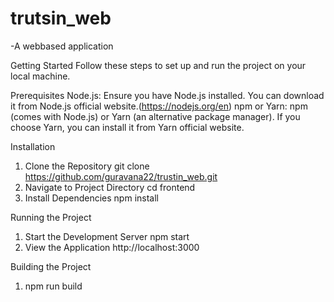 # trutsin_web
-A webbased application 


Getting Started
Follow these steps to set up and run the project on your local machine.

Prerequisites
Node.js: Ensure you have Node.js installed. You can download it from Node.js official website.(https://nodejs.org/en)
npm or Yarn: npm (comes with Node.js) or Yarn (an alternative package manager). If you choose Yarn, you can install it from Yarn official website.


Installation 

1. Clone the Repository
     git clone https://github.com/guravana22/trustin_web.git
2. Navigate to Project Directory
   cd frontend
3. Install Dependencies
   npm install

Running the Project
1. Start the Development Server
    npm start
2. View the Application
   http://localhost:3000

Building the Project
  1. npm run build
